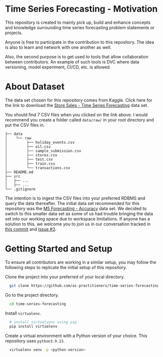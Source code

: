 # Time Series Forecasting - Motivation
This repository is created to mainly pick up, build and enhance concepts and knowledge surrounding time series forecasting problem statements or projects.

Anyone is free to participate in the contribution to this repository. The idea is also to learn and network with one another as well.

Also, the second purpose is to get used to tools that allow collaboration between contributors. An example of such tools is DVC where data versioning, model experiment, CI/CD, etc. is allowed.

# About Dataset
The data set chosen for this repository comes from Kaggle. Click here for the link to download the [Store Sales - Time Series Forecasting](https://www.kaggle.com/competitions/store-sales-time-series-forecasting/data?select=oil.csv) data set.

You should find 7 CSV files when you clicked on the link above. I would recommend you create a folder called `data/raw/` in your root directory and put the CSV files in.

```
├── data
│    └── raw
│         ├── holiday_events.csv
│         ├── oil.csv
│         ├── sample_submission.csv
│         ├── stores.csv
│         ├── test.csv
│         ├── train.csv
│         └── transactions.csv
├── README.md
├── src
│   ├── ...
│   ├── ...
└── .gitignore
```

The intention is to ingest the CSV files into your preferred RDBMS and query the data thereafter.
The initial data set recommended for this repository was the [M5 Forecasting - Accuracy](https://www.kaggle.com/competitions/m5-forecasting-accuracy/data) data set. We decided to switch to this smaller data set as some of us had trouble bringing the data set into our working space due to workspace limitations. If anyone has a solution to this, we welcome you to join us in our conversation tracked in [this commit](https://github.com/ai-practitioners/time-series-forecasting/commit/e542144dfe6fce26b657393c287a6c3dd85b11ea) and [issue #3](https://github.com/ai-practitioners/time-series-forecasting/issues/3).

# Getting Started and Setup
To ensure all contributors are working in a similar setup, you may follow the following steps to replicate the initial setup of this repository.

Clone the project into your preferred of your local directory.

```bash
  git clone https://github.com/ai-practitioners/time-series-forecasting.git
```

Go to the project directory.

```bash
  cd time-series-forecasting
```

Install `virtualenv`.

```bash
  # install virtualvenv using pip
  pip install virtualenv
```
Create a virtual environment with a Python version of your choice. This repository uses `python3.9.13`.

```bash
  virtualenv venv -p <python-version>
```